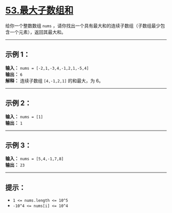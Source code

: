# [53.最大子数组和](https://leetcode.cn/problems/maximum-subarray/description)

给你一个整数数组 `nums` ，请你找出一个具有最大和的连续子数组（子数组最少包含一个元素），返回其最大和。

---

## 示例 1：

**输入：** `nums = [-2,1,-3,4,-1,2,1,-5,4]`  
**输出：** `6`  
**解释：** 连续子数组 `[4,-1,2,1]` 的和最大，为 6。

---

## 示例 2：

**输入：** `nums = [1]`  
**输出：** `1`

---

## 示例 3：

**输入：** `nums = [5,4,-1,7,8]`  
**输出：** `23`

---

## 提示：

- `1 <= nums.length <= 10^5`
- `-10^4 <= nums[i] <= 10^4` 